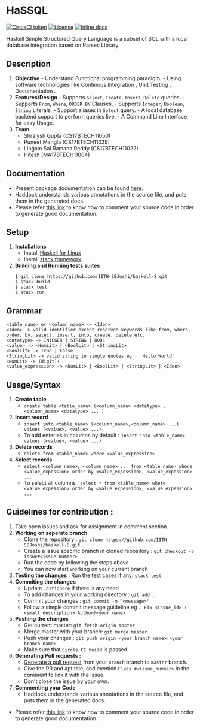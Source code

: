 # HaSSQL
[![CircleCI token](https://img.shields.io/circleci/token/734a9a6d01b2f9e068ffedcf869c71a598de6ade/project/github/IITH-SBJoshi/haskell-8/master.svg?logo=circleci&style=for-the-badge)](https://circleci.com/gh/IITH-SBJoshi/haskell-8/tree/master)
[![License](https://img.shields.io/badge/License-BSD--3-informational.svg?style=for-the-badge)](https://github.com/IITH-SBJoshi/haskell-8/blob/master/LICENSE)
[![Inline docs](https://img.shields.io/badge/Haddock-Reference-blue.svg?style=for-the-badge&logo=haskell)](http://104.211.220.36/docs/index.html)

Haskell Simple Structured Query Language is a subset of SQL with a local database integration based on Parsec Library.

## Description
1. **Objective**
        - Understand Functional programming paradigm.
        - Using software technologies like Continous Integration , Unit Testing , Documentation .
2. **Features/Design**
        - Supports ```Select```, ```Create```, ```Insert```, ```Delete``` queries.
        - Supports ```From```, ```Where```, ```ORDER BY``` Clauses.
        - Supports ```Integer```, ```Boolean```, ```String``` Literals.
        - Support aliases in ```Select``` query.
        - A local database backend support to perform queries live.
        - A Command Line Interface for easy Usage.
3. **Team**
	- Shraiysh Gupta (CS17BTECH11050)
	- Puneet Mangla (CS17BTECH11029)
	- Lingam Sai Ramana Reddy (CS17BTECH11022)
	- Hitesh (MA17BTECH11004)
  
## Documentation
  - Present package documentation can be found [here](http://104.211.220.36/docs/index.html).
  - Haddock understands various annotations in the source file, and puts them in the generated docs.
  - Please refer [this link](https://www.haskell.org/haddock/doc/html/markup.html) to know how to comment your source code in order to generate good documentation.
  
 ## Setup
 1. **Installations**
      - Install [Haskell for Linux](https://www.haskell.org/downloads/linux/)
      - Install [stack framework](https://docs.haskellstack.org/en/stable/README/)
 2. **Building and Running tests suites**
      ```
      $ git clone https://github.com/IITH-SBJoshi/haskell-8.git
      $ stack build
      $ stack test
      $ stack run
     ```
 ## Grammar
 ```
 <table_name> or <column_name> -> <Iden>
 <Iden> -> valid identifier except reserved keywords like from, where, order, by, select, insert, into, create, delete etc.
 <datatype> -> INTEGER | STRING | BOOL
 <value> -> <NumLit> | <BoolLit> | <StringLit>
 <BoolLit> -> True | False
 <StringLit> -> valid string in single quotes eg : 'Hello World`
 <NumLit> -> (digit)+
 <value_expression> -> <NumLit> | <BoolLit> | <StringLit> | <Iden> 
 
 ```
 ## Usage/Syntax
 1. **Create table**
      -  ```create table <table_name> (<column_name> <datatype> ,<column_name> <datatype> ... )```
 2. **Insert record**
      - ```insert into <table_name> (<column_name>,<column_name> ...) values (<value>, <value> ...)``` 
      - To add enteries in columns by default : ```insert into <table_name> values (<value>, <value> ...)```
 3. **Delete records**
      - ```delete from <table_name> where <value_expression>```
 4. **Select records**
      - ```select <column_name>, <column_name> ... from <table_name> where <value_expession> order by <value_expession>, <value_expession> ...```
      - To select all columns : ```select * from <table_name> where <value_expession> order by <value_expession>, <value_expession> ...```
      
## Guidelines for contribution :
1. Take open issues and ask for assignment in comment section.
2. **Working on seperate branch**
	- Clone the repository : ```git clone https://github.com/IITH-SBJoshi/haskell-8.git```
	- Create a issue specific branch in cloned repository : ```git checkout -b issue#<issue number>```
	- Run the code by following the steps above
	- You can now start working on your current branch
3. **Testing the changes** : Run the test cases if any: ```stack test```
4. **Commiting the changes**
	- Update ```.gitignore``` if there is any need .
	- To add changes in your working directory : ```git add .```
	- Commit your changes : ```git commit -m "<message>"```
	- Follow a simple commit message guideline eg . ``` Fix <issue_id> : <small description> Author@<your name>```
5. **Pushing the changes**
	- Get current master: `git fetch origin master`
	- Merge master with your branch: `git merge master`
	- Push your changes : ```git push origin <your branch name>:<your branch name>```
	- Make sure that ```Circle CI build``` is passed.
6. **Generating Pull requests :**
	- [Generate a pull request](https://help.github.com/articles/about-pull-requests/) from your ```branch``` branch to ```master``` branch.
	- Give the PR and apt title, and mention `Fixes #<issue_number>` in the comment to link it with the issue.
	- Don't close the issue by your own.
7. **Commenting your Code**
	- Haddock understands various annotations in the source file, and puts them in the generated docs.
  - Please refer [this link](https://www.haskell.org/haddock/doc/html/markup.html) to know how to comment your source code in order to generate good documentation.

 


